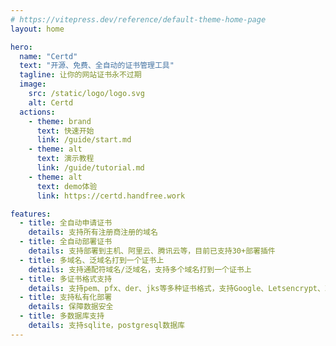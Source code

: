 ```yaml
---
# https://vitepress.dev/reference/default-theme-home-page
layout: home

hero:
  name: "Certd"
  text: "开源、免费、全自动的证书管理工具"
  tagline: 让你的网站证书永不过期
  image:
    src: /static/logo/logo.svg
    alt: Certd
  actions:
    - theme: brand
      text: 快速开始
      link: /guide/start.md
    - theme: alt
      text: 演示教程
      link: /guide/tutorial.md
    - theme: alt
      text: demo体验
      link: https://certd.handfree.work

features:
  - title: 全自动申请证书
    details: 支持所有注册商注册的域名
  - title: 全自动部署证书
    details: 支持部署到主机、阿里云、腾讯云等，目前已支持30+部署插件
  - title: 多域名、泛域名打到一个证书上
    details: 支持通配符域名/泛域名，支持多个域名打到一个证书上
  - title: 多证书格式支持
    details: 支持pem、pfx、der、jks等多种证书格式，支持Google、Letsencrypt、ZeroSSL证书颁发机构
  - title: 支持私有化部署
    details: 保障数据安全
  - title: 多数据库支持
    details: 支持sqlite，postgresql数据库
---
```

